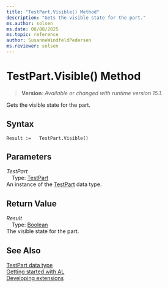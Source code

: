 ```yaml
---
title: "TestPart.Visible() Method"
description: "Gets the visible state for the part."
ms.author: solsen
ms.date: 08/08/2025
ms.topic: reference
author: SusanneWindfeldPedersen
ms.reviewer: solsen
---
```

[//]: # (START>DO_NOT_EDIT)
[//]: # (IMPORTANT:Do not edit any of the content between here and the END>DO_NOT_EDIT.)
[//]: # (Any modifications should be made in the .xml files in the ModernDev repo.)
# TestPart.Visible() Method
> **Version**: _Available or changed with runtime version 15.1._

Gets the visible state for the part.


## Syntax
```AL
Result :=   TestPart.Visible()
```
## Parameters
*TestPart*  
&emsp;Type: [TestPart](testpart-data-type.md)  
An instance of the [TestPart](testpart-data-type.md) data type.  

## Return Value
*Result*  
&emsp;Type: [Boolean](../boolean/boolean-data-type.md)  
The visible state for the part.


[//]: # (IMPORTANT: END>DO_NOT_EDIT)
## See Also
[TestPart data type](testpart-data-type.md)  
[Getting started with AL](../../devenv-get-started.md)  
[Developing extensions](../../devenv-dev-overview.md)
